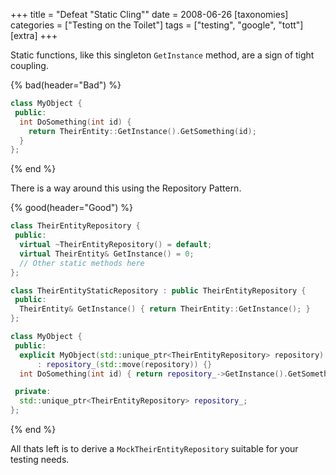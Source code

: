 +++
title = "Defeat \"Static Cling\""
date = 2008-06-26
[taxonomies]
categories = ["Testing on the Toilet"]
tags = ["testing", "google", "tott"]
[extra]
+++

Static functions, like this singleton `GetInstance` method, are a sign of tight coupling.

{% bad(header="Bad") %}
```cpp
class MyObject {
 public:
  int DoSomething(int id) {
    return TheirEntity::GetInstance().GetSomething(id);
  }
};
```
{% end %}

There is a way around this using the Repository Pattern.

{% good(header="Good") %}
```cpp
class TheirEntityRepository {
 public:
  virtual ~TheirEntityRepository() = default;
  virtual TheirEntity& GetInstance() = 0;
  // Other static methods here
};

class TheirEntityStaticRepository : public TheirEntityRepository {
 public:
  TheirEntity& GetInstance() { return TheirEntity::GetInstance(); }
};

class MyObject {
 public:
  explicit MyObject(std::unique_ptr<TheirEntityRepository> repository)
      : repository_(std::move(repository)) {}
  int DoSomething(int id) { return repository_->GetInstance().GetSomething(); }

 private:
  std::unique_ptr<TheirEntityRepository> repository_;
};
```
{% end %}

All thats left is to derive a `MockTheirEntityRepository` suitable for your testing needs.